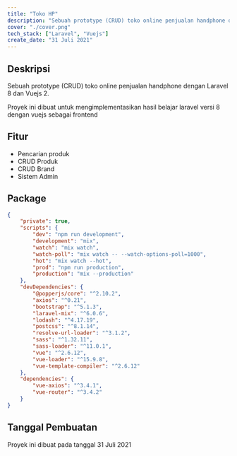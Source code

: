 ```yaml
---
title: "Toko HP"
description: "Sebuah prototype (CRUD) toko online penjualan handphone dengan Laravel 8 dan Vuejs 2."
cover: "./cover.png"
tech_stack: ["Laravel", "Vuejs"]
create_date: "31 Juli 2021"
---
```


## Deskripsi
Sebuah prototype (CRUD) toko online penjualan handphone dengan Laravel 8 dan Vuejs 2.

Proyek ini dibuat untuk mengimplementasikan hasil belajar laravel versi 8 dengan vuejs sebagai frontend

## Fitur

- Pencarian produk
- CRUD Produk
- CRUD Brand
- Sistem Admin

## Package
```JSON
{
    "private": true,
    "scripts": {
        "dev": "npm run development",
        "development": "mix",
        "watch": "mix watch",
        "watch-poll": "mix watch -- --watch-options-poll=1000",
        "hot": "mix watch --hot",
        "prod": "npm run production",
        "production": "mix --production"
    },
    "devDependencies": {
        "@popperjs/core": "^2.10.2",
        "axios": "^0.21",
        "bootstrap": "^5.1.3",
        "laravel-mix": "^6.0.6",
        "lodash": "^4.17.19",
        "postcss": "^8.1.14",
        "resolve-url-loader": "^3.1.2",
        "sass": "^1.32.11",
        "sass-loader": "^11.0.1",
        "vue": "^2.6.12",
        "vue-loader": "^15.9.8",
        "vue-template-compiler": "^2.6.12"
    },
    "dependencies": {
        "vue-axios": "^3.4.1",
        "vue-router": "^3.4.2"
    }
}
```

## Tanggal Pembuatan

Proyek ini dibuat pada tanggal 31 Juli 2021